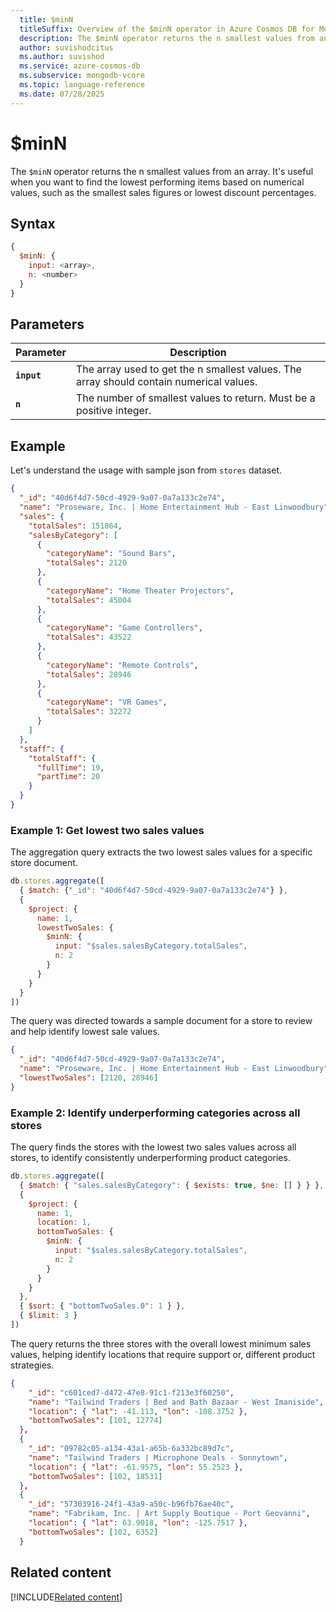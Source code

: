 ```yaml
---
  title: $minN
  titleSuffix: Overview of the $minN operator in Azure Cosmos DB for MongoDB (vCore)
  description: The $minN operator returns the n smallest values from an array.
  author: suvishodcitus
  ms.author: suvishod
  ms.service: azure-cosmos-db
  ms.subservice: mongodb-vcore
  ms.topic: language-reference
  ms.date: 07/28/2025
---
```


# $minN

The `$minN` operator returns the n smallest values from an array. It's useful when you want to find the lowest performing items based on numerical values, such as the smallest sales figures or lowest discount percentages.

## Syntax

```javascript
{
  $minN: {
    input: <array>,
    n: <number>
  }
}
```

## Parameters

| Parameter | Description |
| --- | --- |
| **`input`** | The array used to get the n smallest values. The array should contain numerical values. |
| **`n`** | The number of smallest values to return. Must be a positive integer. |

## Example

Let's understand the usage with sample json from `stores` dataset.

```json
{
  "_id": "40d6f4d7-50cd-4929-9a07-0a7a133c2e74",
  "name": "Proseware, Inc. | Home Entertainment Hub - East Linwoodbury",
  "sales": {
    "totalSales": 151864,
    "salesByCategory": [
      {
        "categoryName": "Sound Bars",
        "totalSales": 2120
      },
      {
        "categoryName": "Home Theater Projectors",
        "totalSales": 45004
      },
      {
        "categoryName": "Game Controllers",
        "totalSales": 43522
      },
      {
        "categoryName": "Remote Controls",
        "totalSales": 28946
      },
      {
        "categoryName": "VR Games",
        "totalSales": 32272
      }
    ]
  },
  "staff": {
    "totalStaff": {
      "fullTime": 19,
      "partTime": 20
    }
  }
}
```

### Example 1: Get lowest two sales values

The aggregation query extracts the two lowest sales values for a specific store document.

```javascript
db.stores.aggregate([
  { $match: {"_id": "40d6f4d7-50cd-4929-9a07-0a7a133c2e74"} },
  {
    $project: {
      name: 1,
      lowestTwoSales: {
        $minN: {
          input: "$sales.salesByCategory.totalSales",
          n: 2
        }
      }
    }
  }
])
```

The query was directed towards a sample document for a store to review and help identify lowest sale values.

```json
{
  "_id": "40d6f4d7-50cd-4929-9a07-0a7a133c2e74",
  "name": "Proseware, Inc. | Home Entertainment Hub - East Linwoodbury",
  "lowestTwoSales": [2120, 28946]
}
```

### Example 2: Identify underperforming categories across all stores

The query finds the stores with the lowest two sales values across all stores, to identify consistently underperforming product categories.

```javascript
db.stores.aggregate([
  { $match: { "sales.salesByCategory": { $exists: true, $ne: [] } } },
  {
    $project: {
      name: 1,
      location: 1,
      bottomTwoSales: {
        $minN: {
          input: "$sales.salesByCategory.totalSales",
          n: 2
        }
      }
    }
  },
  { $sort: { "bottomTwoSales.0": 1 } },
  { $limit: 3 }
])
```

The query returns the three stores with the overall lowest minimum sales values, helping identify locations that require support or, different product strategies.

```json
{
    "_id": "c601ced7-d472-47e8-91c1-f213e3f60250",
    "name": "Tailwind Traders | Bed and Bath Bazaar - West Imaniside",
    "location": { "lat": -41.113, "lon": -108.3752 },
    "bottomTwoSales": [101, 12774]
  },
  {
    "_id": "09782c05-a134-43a1-a65b-6a332bc89d7c",
    "name": "Tailwind Traders | Microphone Deals - Sonnytown",
    "location": { "lat": -61.9575, "lon": 55.2523 },
    "bottomTwoSales": [102, 18531]
  },
  {
    "_id": "57303916-24f1-43a9-a50c-b96fb76ae40c",
    "name": "Fabrikam, Inc. | Art Supply Boutique - Port Geovanni",
    "location": { "lat": 63.9018, "lon": -125.7517 },
    "bottomTwoSales": [102, 6352]
  }
```

## Related content

[!INCLUDE[Related content](../includes/related-content.md)]
